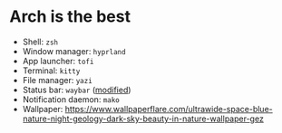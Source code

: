 # Arch is the best

- Shell: `zsh`
- Window manager: `hyprland`
- App launcher: `tofi`
- Terminal: `kitty`
- File manager: `yazi`
- Status bar: `waybar` ([modified](https://github.com/BBpezsgo/Waybar))
- Notification daemon: `mako`
- Wallpaper: https://www.wallpaperflare.com/ultrawide-space-blue-nature-night-geology-dark-sky-beauty-in-nature-wallpaper-gez
